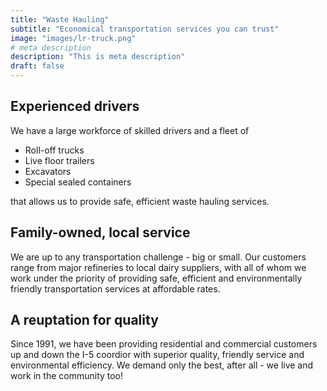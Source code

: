 ```yaml
---
title: "Waste Hauling"
subtitle: "Economical transportation services you can trust"
image: "images/lr-truck.png"
# meta description
description: "This is meta description"
draft: false
---
```


## Experienced drivers

We have a large workforce of skilled drivers and a fleet of

* Roll-off trucks
* Live floor trailers
* Excavators
* Special sealed containers

that allows us to provide safe, efficient waste hauling services. 

## Family-owned, local service

We are up to any transportation challenge - big or small. Our customers range from major refineries to local dairy suppliers, with all of whom we work under the priority of providing safe, efficient and environmentally friendly transportation services at affordable rates.

## A reuptation for quality

Since 1991, we have been providing residential and commercial customers up and down the I-5 coordior with superior quality, friendly service and environmental efficiency. 
We demand only the best, after all - we live and work in the community too!